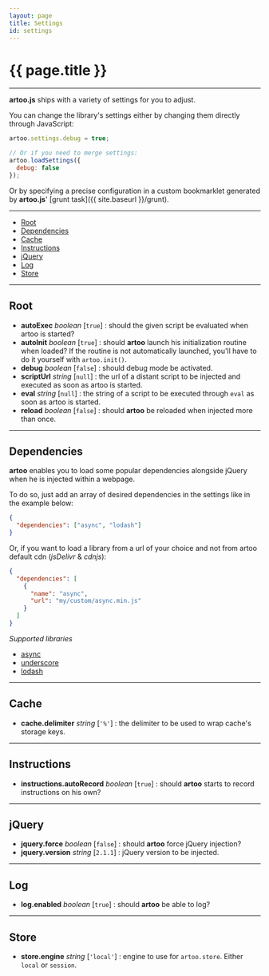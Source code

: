 ```yaml
---
layout: page
title: Settings
id: settings
---
```


# {{ page.title }}

---

**artoo.js** ships with a variety of settings for you to adjust.

You can change the library's settings either by changing them directly through JavaScript:

```js
artoo.settings.debug = true;

// Or if you need to merge settings:
artoo.loadSettings({
  debug: false
});
```

Or by specifying a precise configuration in a custom bookmarklet generated by **artoo.js**' [grunt task]({{ site.baseurl }}/grunt).

---

* [Root](#root)
* [Dependencies](#dependencies)
* [Cache](#cache)
* [Instructions](#instructions)
* [jQuery](#jquery)
* [Log](#log)
* [Store](#store)

---

<h2 id="root">Root</h2>

* **autoExec** *boolean* [`true`] : should the given script be evaluated when artoo is started?
* **autoInit** *boolean* [`true`] : should **artoo** launch his initialization routine when loaded? If the routine is not automatically launched, you'll have to do it yourself with `artoo.init()`.
* **debug** *boolean* [`false`] : should debug mode be activated.
* **scriptUrl** *string* [`null`] : the url of a distant script to be injected and executed as soon as artoo is started.
* **eval** *string* [`null`] : the string of a script to be executed through `eval` as soon as artoo is started.
* **reload** *boolean* [`false`] : should **artoo** be reloaded when injected more than once.

---

<h2 id="dependencies">Dependencies</h2>

**artoo** enables you to load some popular dependencies alongside jQuery when he is injected within a webpage.

To do so, just add an array of desired dependencies in the settings like in the example below:

```json
{
  "dependencies": ["async", "lodash"]
}
```

Or, if you want to load a library from a url of your choice and not from artoo default cdn (*jsDelivr* & *cdnjs*):

```json
{
  "dependencies": [
    {
      "name": "async",
      "url": "my/custom/async.min.js"
    }
  ]
}
```

*Supported libraries*

* [async](https://github.com/caolan/async)
* [underscore](http://underscorejs.org/)
* [lodash](http://lodash.com/)

---

<h2 id="cache">Cache</h2>

* **cache.delimiter** *string* [`'%'`] : the delimiter to be used to wrap cache's storage keys.

---

<h2 id="instructions">Instructions</h2>

* **instructions.autoRecord** *boolean* [`true`] : should **artoo** starts to record instructions on his own?

---

<h2 id="jquery">jQuery</h2>

* **jquery.force** *boolean* [`false`] : should **artoo** force jQuery injection?
* **jquery.version** *string* [`2.1.1`] : jQuery version to be injected.

---

<h2 id="log">Log</h2>

* **log.enabled** *boolean* [`true`] : should **artoo** be able to log?

---

<h2 id="store">Store</h2>

* **store.engine** *string* [`'local'`] : engine to use for `artoo.store`. Either `local` or `session`.
